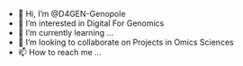 - 👋 Hi, I’m @D4GEN-Genopole
- 👀 I’m interested in Digital For Genomics
- 🌱 I’m currently learning ...
- 💞️ I’m looking to collaborate on Projects in Omics Sciences
- 📫 How to reach me ...

<!---
D4GEN-Genopole/D4GEN-Genopole is a ✨ special ✨ repository because its `README.md` (this file) appears on your GitHub profile.
You can click the Preview link to take a look at your changes.
--->
